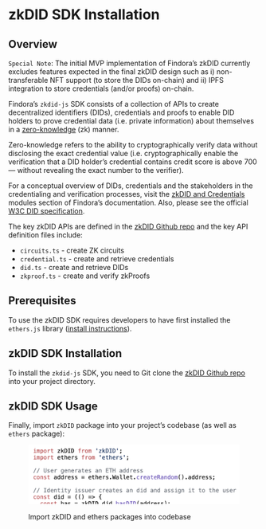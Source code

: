 # zkDID SDK Installation

## Overview

`Special Note`: The initial MVP implementation of Findora’s zkDID currently excludes features expected in the final zkDID design such as i) non-transferable NFT support (to store the DIDs on-chain) and ii) IPFS integration to store credentials (and/or proofs) on-chain.

Findora’s `zkdid-js` SDK consists of a collection of APIs to create decentralized identifiers (DIDs), credentials and proofs to enable DID holders to prove credential data (i.e. private information) about themselves in a [zero-knowledge](https://hackernoon.com/eli5-zero-knowledge-proof-78a276db9eff) (zk) manner.

Zero-knowledge refers to the ability to cryptographically verify data without disclosing the exact credential value (i.e. cryptographically enable the verification that a DID holder’s credential contains credit score is above 700 — without revealing the exact number to the verifier).

For a conceptual overview of DIDs, credentials and the stakeholders in the credentialing and verification processes, visit the [zkDID and Credentials](../../zkdid-and-credentials.md) modules section of Findora’s documentation. Also, please see the official [W3C DID specification](https://www.notion.so/zkDID-Documentation-a-Modules-zkDID-Credentials-695f80687ec94d2fb32b3159f4ca945f).

The key zkDID APIs are defined in the [zkDID Github repo](https://github.com/FindoraNetwork/zkdid-js/tree/main/src) and the key API definition files include:

* `circuits.ts` - create ZK circuits
* `credential.ts` - create and retrieve credentials
* `did.ts` - create and retrieve DIDs
* `zkproof.ts` - create and verify zkProofs

## Prerequisites

To use the zkDID SDK requires developers to have first installed the `ethers.js` library ([install instructions](https://docs.ethers.io/v5/getting-started/)).

## zkDID SDK Installation

To install the `zkdid-js` SDK, you need to Git clone the [zkDID Github repo](https://github.com/FindoraNetwork/zkdid-js) into your project directory.

## zkDID SDK Usage

Finally, import `zkDID` package into your project’s codebase (as well as `ethers` package):

<figure><img src="../../.gitbook/assets/image (17).png" alt=""><figcaption><p>Import zkDID and ethers packages into codebase</p></figcaption></figure>

